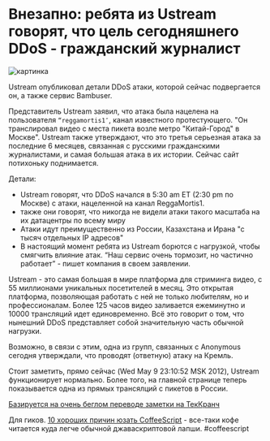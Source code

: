 # Внезапно: ребята из Ustream говорят, что цель сегодняшнего DDoS - гражданский журналист

![картинка](http://tctechcrunch2011.files.wordpress.com/2011/10/ustreamlogo.png?w=288)

Ustream опубликовал детали DDoS атаки, которой сейчас подвергается он, а также сервис Bambuser.

Представитель Ustream заявил, что атака была нацелена на пользователя `“reggamortis1″`, канал известного протестующего. "Он транслировал видео с места пикета возле метро "Китай-Город" в Москве". Ustream также утверждают, что это третья серьезная атака за последние 6 месяцев, связанная с русскими гражданскими журналистами, и самая большая атака в их истории. Сейчас сайт потихоньку поднимается.

Детали:

* Ustream говорят, что DDoS начался в 5:30 am ET (2:30 pm по Москве) с атаки, нацеленной на канал ReggaMortis1.
* также они говорят, что никогда не видели атаки такого масштаба на их датацентры по всему миру
* Атаки идут преимущественно из России, Казахстана и Ирана "с тысяч отдельных IP адресов"
* В настоящий момент ребята из Ustream борются с нагрузкой, чтобы смягчить влияние атак. “Наш сервис очень тормозит, но частично работает” - пишет компания в своем заявлении.

Ustream - это самая большая в мире платформа для стриминга видео, с 55 миллионами уникальных посетителей в месяц. Это открытая платформа, позволяющая работать с ней не только любителям, но и профессионалам. Более 125 часов видео заливается ежеминутно и 10000 трансляций идет единовременно. Всё это говорит о том, что нынешний DDoS представляет собой значительную часть обычной нагрузки.

Возможно, в связи с этим, одна из групп, связанных с Anonymous сегодня утверждали, что проводят (ответную) атаку на Кремль.

Стоит заметить, прямо сейчас (Wed May  9 23:10:52 MSK 2012), Ustream функционирует нормально. Более того, на главной странице теперь показывается одна из прямых трансялций с пикетов в России.

[Базируется на очень беглом переводе заметки на ТекКранч](http://techcrunch.com/2012/05/09/ustream-says-russian-citizen-journalist-is-the-focus-of-todays-ddos-attack/)

Для гиков.
[10 хороших причин юзать CoffeeScript](http://www.netmagazine.com/features/10-good-reasons-use-coffeescript) - все-таки кофе читается куда легче обычной джаваскриптовой лапши. #coffeescript